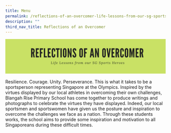 ```yaml
---
title: Menu
permalink: /reflections-of-an-overcomer-life-lessons-from-our-sg-sports-heroes/
description: ""
third_nav_title: Reflections of an Overcomer
---
```

<img src="/images/Title.jpeg">
<p>Resilience. Courage. Unity. Perseverance. This is what it takes to be a sportsperson representing Singapore at the Olympics. Inspired by the virtues displayed by our local athletes in overcoming their own challenges, Blangah Rise Primary School has come together to produce writings and photographs to celebrate the virtues they have displayed. Indeed, our local sportsmen and sportswomen have given us the posture and inspiration to overcome the challenges we face as a nation. Through these students works, the school aims to provide some inspiration and motivation to all Singaporeans during these difficult times.</p>